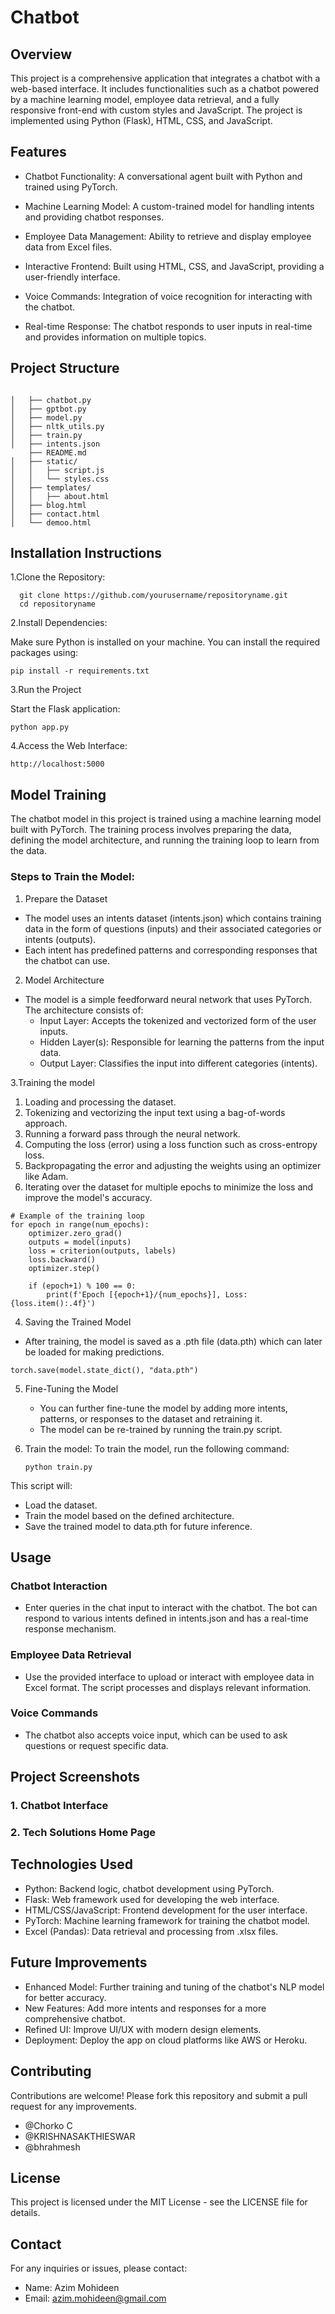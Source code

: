 # Chatbot

## Overview
This project is a comprehensive application that integrates a chatbot with a web-based interface. It includes functionalities such as a chatbot powered by a machine learning model, employee data retrieval, and a fully responsive front-end with custom styles and JavaScript. The project is implemented using Python (Flask), HTML, CSS, and JavaScript.

## Features
- Chatbot Functionality: A conversational agent built with Python and trained using PyTorch.

- Machine Learning Model: A custom-trained model for handling intents and providing chatbot responses.

- Employee Data Management: Ability to retrieve and display employee data from Excel files.

- Interactive Frontend: Built using HTML, CSS, and JavaScript, providing a user-friendly interface.

- Voice Commands: Integration of voice recognition for interacting with the chatbot.

- Real-time Response: The chatbot responds to user inputs in real-time and provides information on multiple topics.

## Project Structure


```

│   ├── chatbot.py
│   ├── gptbot.py
│   ├── model.py
│   ├── nltk_utils.py
│   ├── train.py
│   ├── intents.json
    ├── README.md
│   ├── static/
│   │   ├── script.js
│   │   └── styles.css
│   ├── templates/
│   │   ├── about.html
│   ├── blog.html
│   ├── contact.html
│   └── demoo.html

```
## Installation Instructions
1.Clone the Repository:
```
  git clone https://github.com/yourusername/repositoryname.git
  cd repositoryname
```
2.Install Dependencies:

Make sure Python is installed on your machine. You can install the required packages using:
```
pip install -r requirements.txt
```
3.Run the Project

Start the Flask application:
```
python app.py
```
4.Access the Web Interface:
```
http://localhost:5000
```
## Model Training

The chatbot model in this project is trained using a machine learning model built with PyTorch. The training process involves preparing the data, defining the model architecture, and running the training loop to learn from the data.

### Steps to Train the Model:
1. Prepare the Dataset
- The model uses an intents dataset (intents.json) which contains training data in the form of questions (inputs) and their associated categories or intents (outputs).
- Each intent has predefined patterns and corresponding responses that the chatbot can use.

2. Model Architecture
  - The model is a simple feedforward neural network that uses PyTorch. The architecture consists of:
       - Input Layer: Accepts the tokenized and vectorized form of the user inputs.
       - Hidden Layer(s): Responsible for learning the patterns from the input data.
       - Output Layer: Classifies the input into different categories (intents).

3.Training the model 

1. Loading and processing the dataset.
2. Tokenizing and vectorizing the input text using a bag-of-words approach.
3. Running a forward pass through the neural network.
4. Computing the loss (error) using a loss function such as cross-entropy loss.
5. Backpropagating the error and adjusting the weights using an optimizer like Adam.
6. Iterating over the dataset for multiple epochs to minimize the loss and improve the model's accuracy.

```
# Example of the training loop
for epoch in range(num_epochs):
    optimizer.zero_grad()
    outputs = model(inputs)
    loss = criterion(outputs, labels)
    loss.backward()
    optimizer.step()

    if (epoch+1) % 100 == 0:
        print(f'Epoch [{epoch+1}/{num_epochs}], Loss: {loss.item():.4f}')
```
4. Saving the Trained Model
 - After training, the model is saved as a .pth file (data.pth) which can later be loaded for making predictions.
```
torch.save(model.state_dict(), "data.pth")
```
5. Fine-Tuning the Model
   - You can further fine-tune the model by adding more intents, patterns, or responses to the dataset and retraining it.
   - The model can be re-trained by running the train.py script.

6. Train the model:
   To train the model, run the following command:
   ```
   python train.py
   ```
This script will:
- Load the dataset.
- Train the model based on the defined architecture.
- Save the trained model to data.pth for future inference.
## Usage
### Chatbot Interaction
- Enter queries in the chat input to interact with the chatbot. The bot can respond to various intents defined in intents.json and has a real-time response mechanism.
  
### Employee Data Retrieval
- Use the provided interface to upload or interact with employee data in Excel format. The script processes and displays relevant information.

### Voice Commands
- The chatbot also accepts voice input, which can be used to ask questions or request specific data.

## Project Screenshots
###  1. Chatbot Interface

### 2. Tech Solutions Home Page

## Technologies Used

- Python: Backend logic, chatbot development using PyTorch.
- Flask: Web framework used for developing the web interface.
- HTML/CSS/JavaScript: Frontend development for the user interface.
- PyTorch: Machine learning framework for training the chatbot model.
- Excel (Pandas): Data retrieval and processing from .xlsx files.

## Future Improvements

- Enhanced Model: Further training and tuning of the chatbot's NLP model for better accuracy.
- New Features: Add more intents and responses for a more comprehensive chatbot.
- Refined UI: Improve UI/UX with modern design elements.
- Deployment: Deploy the app on cloud platforms like AWS or Heroku.

## Contributing
Contributions are welcome! Please fork this repository and submit a pull request for any improvements.
- @Chorko C
- @KRISHNASAKTHIESWAR
- @bhrahmesh
## License

This project is licensed under the MIT License - see the LICENSE file for details.

## Contact

For any inquiries or issues, please contact:
- Name: Azim Mohideen
- Email: azim.mohideen@gmail.com




